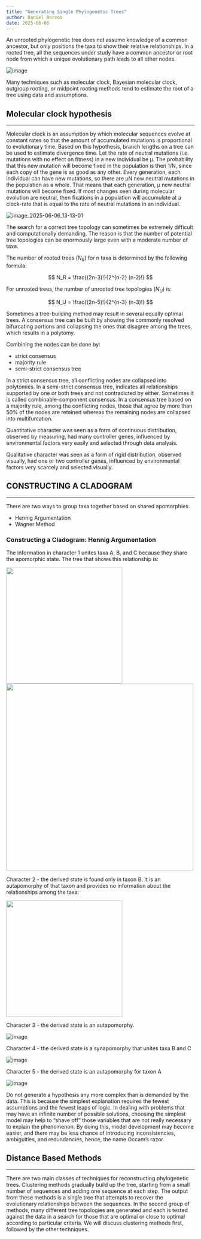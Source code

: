 ```yaml
---
title: "Generating Single Phylogenetic Trees"
author: Daniel Borzoo 
date: 2025-06-06
---
```


<script src="https://polyfill.io/v3/polyfill.min.js?features=es6"></script>
<script id="MathJax-script" async
  src="https://cdn.jsdelivr.net/npm/mathjax@3/es5/tex-mml-chtml.js">
</script>
<script>MathJax = {tex: {inlineMath: [["$", "$"]]}}</script>



An unrooted phylogenetic tree does not assume knowledge of a common ancestor, but only positions the taxa to show their relative relationships. In a rooted tree, all the sequences under study have a common ancestor or root node from which a unique evolutionary path leads to all other nodes. 

![image](https://github.com/user-attachments/assets/9e835388-0077-40cb-8ec0-7e690dca84ab)

Many techniques such as molecular clock, Bayesian molecular clock, outgroup rooting, or midpoint rooting methods tend to estimate the root of a tree using data and assumptions. 

## Molecular clock hypothesis
---

Molecular clock is an assumption by which molecular sequences evolve at constant rates so that the amount of accumulated mutations is proportional to evolutionary time. Based on this hypothesis, branch lengths on a tree can be used to estimate divergence time. Let the rate of neutral mutations (i.e. mutations with no effect on fitness) in a new individual be μ. The probability that this new mutation will become fixed in the population is then 1/N, since each copy of the gene is as good as any other. Every generation, each individual can have new mutations, so there are μN new neutral mutations in the population as a whole. That means that each generation, μ new neutral mutations will become fixed. If most changes seen during molecular evolution are neutral, then fixations in a population will accumulate at a clock-rate that is equal to the rate of neutral mutations in an individual.

![image_2025-06-06_13-13-01](https://github.com/user-attachments/assets/f8f171b6-732f-4124-a506-a4de2e198ce7)


The search for a correct tree topology can sometimes be extremely difficult and computationally demanding. The reason is that the number of potential tree topologies can be enormously large even with a moderate number of taxa. 

The number of rooted trees ($N_R$) for n taxa is determined by the following formula:

$$
  N_R = \frac{(2n-3)!}{2^{n-2} (n-2)!}
$$

For unrooted trees, the number of unrooted tree topologies ($N_U$) is:

$$
  N_U = \frac{(2n-5)!}{2^{n-3} (n-3)!}
$$

Sometimes a tree-building method may result in several equally optimal trees. A consensus tree can be built by showing the commonly resolved bifurcating portions and collapsing the ones that disagree among the trees, which results in a polytomy.

Combining the nodes can be done by:
- strict consensus
- majority rule
- semi-strict consensus tree

In a strict consensus tree, all conflicting nodes are collapsed into polytomies. In a semi-strict consensus tree, indicates all relationships supported by one or both trees and not contradicted by either. Sometimes it is called combinable-component consensus. In a consensus tree based on a majority rule, among the conflicting nodes, those that  agree by more than 50% of the nodes are retained whereas the remaining nodes are collapsed into multifurcation.

Quantitative character was seen as a form of continuous distribution, observed by measuring, had many controller genes, influenced by environmental factors very easily and selected through data analysis.

Qualitative character was seen as a form of rigid distribution, observed visually, had one or two controller genes, influenced by environmental factors very scarcely and selected visually. 

## CONSTRUCTING A CLADOGRAM
---

There are two ways to group taxa together based on shared apomorphies. 
- Hennig Argumentation
- Wagner Method

### Constructing a Cladogram: Hennig Argumentation

The information in character 1 unites taxa A, B, and C because they share the apomorphic state. The tree that shows this relationship is:
<p align = 'left'> 
  <img src="https://github.com/user-attachments/assets/8bd9e589-0fb2-41d2-b97e-831feb6b712e" width= "310"/>
  <img src="https://github.com/user-attachments/assets/58b03234-aa38-4e01-a984-cb2ec8b9a4e0" width= "500"/>
</p> 

Character 2 - the derived state is found only in taxon B. It is an autapomorphy of that taxon and provides no information about the relationships among the taxa:

<p align = 'left'> 
  <img src = "https://github.com/user-attachments/assets/0f0413d9-9e2d-4444-a904-541d5170a4d3" width = "310"/>
</p>

Character 3 - the derived state is an autapomorphy. 

![image](https://github.com/user-attachments/assets/4b592a96-8748-4a21-b912-573b9699adf6)

Character 4 - the derived state is a synapomorphy that unites taxa B and C

![image](https://github.com/user-attachments/assets/6315d6b8-fef4-4c1e-89f9-fbe31c6f85f4)


Character 5 - the derived state is an autapomorphy for taxon A

![image](https://github.com/user-attachments/assets/1c512bfd-0729-4ffb-a5f6-e1e53cc701ba)

Do not generate a hypothesis any more complex than is demanded by the data. This is because the simplest explanation requires the fewest assumptions and the fewest leaps of logic. In dealing with problems that may have an infinite number of possible solutions, choosing the simplest model may help to “shave off” those variables that are not really necessary to explain the phenomenon. By doing this, model development may become easier, and there may be less chance of introducing inconsistencies, ambiguities, and redundancies, hence, the name Occam’s razor.




## Distance Based Methods
---

There are two main classes of techniques for reconstructing phylogenetic trees. Clustering methods gradually build up the tree, starting from a small number of sequences and adding one sequence at each step. The output from these methods is a single tree that attempts to recover the evolutionary relationships between the sequences. In the second group of methods, many different tree topologies are generated and each is tested against the data in a search for those that are optimal or close to optimal according to particular criteria. We will discuss clustering methods first, followed by the other techniques. 



